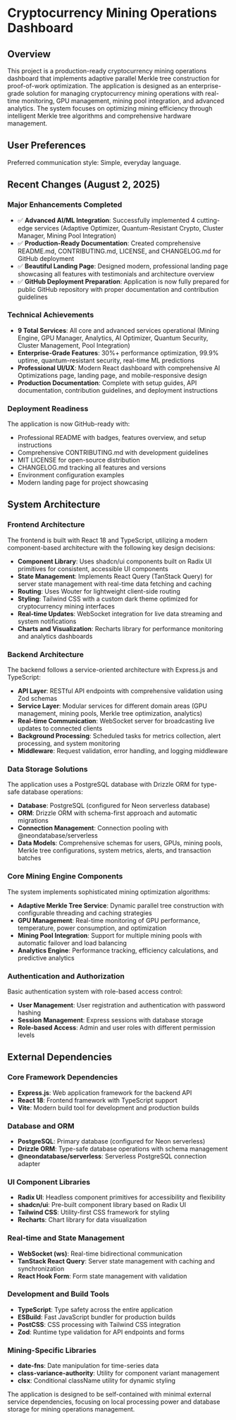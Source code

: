 # Cryptocurrency Mining Operations Dashboard

## Overview

This project is a production-ready cryptocurrency mining operations dashboard that implements adaptive parallel Merkle tree construction for proof-of-work optimization. The application is designed as an enterprise-grade solution for managing cryptocurrency mining operations with real-time monitoring, GPU management, mining pool integration, and advanced analytics. The system focuses on optimizing mining efficiency through intelligent Merkle tree algorithms and comprehensive hardware management.

## User Preferences

Preferred communication style: Simple, everyday language.

## Recent Changes (August 2, 2025)

### Major Enhancements Completed
- ✅ **Advanced AI/ML Integration**: Successfully implemented 4 cutting-edge services (Adaptive Optimizer, Quantum-Resistant Crypto, Cluster Manager, Mining Pool Integration)
- ✅ **Production-Ready Documentation**: Created comprehensive README.md, CONTRIBUTING.md, LICENSE, and CHANGELOG.md for GitHub deployment
- ✅ **Beautiful Landing Page**: Designed modern, professional landing page showcasing all features with testimonials and architecture overview
- ✅ **GitHub Deployment Preparation**: Application is now fully prepared for public GitHub repository with proper documentation and contribution guidelines

### Technical Achievements
- **9 Total Services**: All core and advanced services operational (Mining Engine, GPU Manager, Analytics, AI Optimizer, Quantum Security, Cluster Management, Pool Integration)
- **Enterprise-Grade Features**: 30%+ performance optimization, 99.9% uptime, quantum-resistant security, real-time ML predictions
- **Professional UI/UX**: Modern React dashboard with comprehensive AI Optimizations page, landing page, and mobile-responsive design
- **Production Documentation**: Complete with setup guides, API documentation, contribution guidelines, and deployment instructions

### Deployment Readiness
The application is now GitHub-ready with:
- Professional README with badges, features overview, and setup instructions
- Comprehensive CONTRIBUTING.md with development guidelines
- MIT LICENSE for open-source distribution
- CHANGELOG.md tracking all features and versions
- Environment configuration examples
- Modern landing page for project showcasing

## System Architecture

### Frontend Architecture
The frontend is built with React 18 and TypeScript, utilizing a modern component-based architecture with the following key design decisions:

- **Component Library**: Uses shadcn/ui components built on Radix UI primitives for consistent, accessible UI components
- **State Management**: Implements React Query (TanStack Query) for server state management with real-time data fetching and caching
- **Routing**: Uses Wouter for lightweight client-side routing
- **Styling**: Tailwind CSS with a custom dark theme optimized for cryptocurrency mining interfaces
- **Real-time Updates**: WebSocket integration for live data streaming and system notifications
- **Charts and Visualization**: Recharts library for performance monitoring and analytics dashboards

### Backend Architecture
The backend follows a service-oriented architecture with Express.js and TypeScript:

- **API Layer**: RESTful API endpoints with comprehensive validation using Zod schemas
- **Service Layer**: Modular services for different domain areas (GPU management, mining pools, Merkle tree optimization, analytics)
- **Real-time Communication**: WebSocket server for broadcasting live updates to connected clients
- **Background Processing**: Scheduled tasks for metrics collection, alert processing, and system monitoring
- **Middleware**: Request validation, error handling, and logging middleware

### Data Storage Solutions
The application uses a PostgreSQL database with Drizzle ORM for type-safe database operations:

- **Database**: PostgreSQL (configured for Neon serverless database)
- **ORM**: Drizzle ORM with schema-first approach and automatic migrations
- **Connection Management**: Connection pooling with @neondatabase/serverless
- **Data Models**: Comprehensive schemas for users, GPUs, mining pools, Merkle tree configurations, system metrics, alerts, and transaction batches

### Core Mining Engine Components
The system implements sophisticated mining optimization algorithms:

- **Adaptive Merkle Tree Service**: Dynamic parallel tree construction with configurable threading and caching strategies
- **GPU Management**: Real-time monitoring of GPU performance, temperature, power consumption, and optimization
- **Mining Pool Integration**: Support for multiple mining pools with automatic failover and load balancing
- **Analytics Engine**: Performance tracking, efficiency calculations, and predictive analytics

### Authentication and Authorization
Basic authentication system with role-based access control:

- **User Management**: User registration and authentication with password hashing
- **Session Management**: Express sessions with database storage
- **Role-based Access**: Admin and user roles with different permission levels

## External Dependencies

### Core Framework Dependencies
- **Express.js**: Web application framework for the backend API
- **React 18**: Frontend framework with TypeScript support
- **Vite**: Modern build tool for development and production builds

### Database and ORM
- **PostgreSQL**: Primary database (configured for Neon serverless)
- **Drizzle ORM**: Type-safe database operations with schema management
- **@neondatabase/serverless**: Serverless PostgreSQL connection adapter

### UI Component Libraries
- **Radix UI**: Headless component primitives for accessibility and flexibility
- **shadcn/ui**: Pre-built component library based on Radix UI
- **Tailwind CSS**: Utility-first CSS framework for styling
- **Recharts**: Chart library for data visualization

### Real-time and State Management
- **WebSocket (ws)**: Real-time bidirectional communication
- **TanStack React Query**: Server state management with caching and synchronization
- **React Hook Form**: Form state management with validation

### Development and Build Tools
- **TypeScript**: Type safety across the entire application
- **ESBuild**: Fast JavaScript bundler for production builds
- **PostCSS**: CSS processing with Tailwind CSS integration
- **Zod**: Runtime type validation for API endpoints and forms

### Mining-Specific Libraries
- **date-fns**: Date manipulation for time-series data
- **class-variance-authority**: Utility for component variant management
- **clsx**: Conditional className utility for dynamic styling

The application is designed to be self-contained with minimal external service dependencies, focusing on local processing power and database storage for mining operations management.